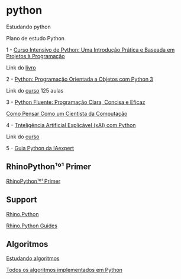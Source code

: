 # python
Estudando python


Plano de estudo Python

1 - [Curso Intensivo de Python: Uma Introdução Prática e Baseada em Projetos à Programação](https://github.com/renatogcruz/python/tree/master/curso_intesivo_python)

Link do [livro](https://www.amazon.com.br/Curso-Intensivo-Python-Introdu%C3%A7%C3%A3o-Programa%C3%A7%C3%A3o/dp/8575225030/ref=sr_1_1?__mk_pt_BR=%C3%85M%C3%85%C5%BD%C3%95%C3%91&crid=1500R1VELZ4HF&keywords=curso+intensivo+de+python&qid=1589806533&sprefix=curso+intensivo%2Caps%2C879&sr=8-1)


2 - [Python: Programação Orientada a Objetos com Python 3](https://github.com/renatogcruz/python/tree/master/poo_py)

Link do [curso](https://www.udemy.com/course/programacao-orientada-a-objetos-com-python/) 125 aulas


3 - [Python Fluente: Programação Clara, Concisa e Eficaz](https://www.amazon.com.br/Python-Fluente-Programa%C3%A7%C3%A3o-Concisa-Eficaz/dp/857522462X/ref=sr_1_1?__mk_pt_BR=%C3%85M%C3%85%C5%BD%C3%95%C3%91&crid=1QUT2H5M7FSKR&keywords=python+fluente&qid=1589806682&sprefix=python+flue%2Caps%2C338&sr=8-1)

[Como Pensar Como um Cientista da Computação](https://panda.ime.usp.br/pensepy/static/pensepy/index.html)

4 - [Tnteligência Artificial Explicável (xAI) com Python](https://github.com/renatogcruz/python/tree/master/inteligencia_artifical_explicavel)

Link do [curso](https://www.udemy.com/course/inteligencia-artificial-explicavel/)

5 - [Guia Python da IAexpert](https://github.com/renatogcruz/python/tree/master/python_guia_IAexpert)

## RhinoPython¹º¹ Primer

[RhinoPython¹º¹ Primer](https://www.rhino3d.com/download/IronPython/5.0/RhinoPython101)

## Support

[Rhino.Python](https://developer.rhino3d.com/guides/#rhinopython)

[Rhino.Python Guides](https://developer.rhino3d.com/guides/rhinopython/)


## Algoritmos

[Estudando algoritmos](https://github.com/renatogcruz/python/tree/master/algoritmos_manzano_oliveira)

[Todos os algoritmos implementados em Python](https://github.com/TheAlgorithms/Python)
